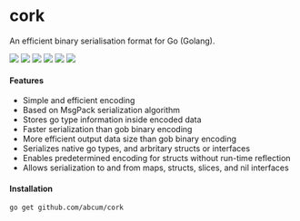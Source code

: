 # cork

An efficient binary serialisation format for Go (Golang).

[![](https://img.shields.io/circleci/token/cd14c319e747f26df1403e8e089a4c48fea767a1/project/abcum/cork/master.svg?style=flat-square)](https://circleci.com/gh/abcum/cork) [![](https://img.shields.io/badge/status-alpha-ff00bb.svg?style=flat-square)](https://github.com/abcum/cork) [![](https://img.shields.io/badge/godoc-reference-blue.svg?style=flat-square)](https://godoc.org/github.com/abcum/cork) [![](https://goreportcard.com/badge/github.com/abcum/cork?style=flat-square)](https://goreportcard.com/report/github.com/abcum/cork) [![](https://img.shields.io/coveralls/abcum/cork/master.svg?style=flat-square)](https://coveralls.io/github/abcum/cork?branch=master) [![](https://img.shields.io/badge/license-Apache_License_2.0-00bfff.svg?style=flat-square)](https://github.com/abcum/cork) 

#### Features

- Simple and efficient encoding
- Based on MsgPack serialization algorithm
- Stores go type information inside encoded data
- Faster serialization than gob binary encoding
- More efficient output data size than gob binary encoding
- Serializes native go types, and arbritary structs or interfaces
- Enables predetermined encoding for structs without run-time reflection
- Allows serialization to and from maps, structs, slices, and nil interfaces

#### Installation

```bash
go get github.com/abcum/cork
```
